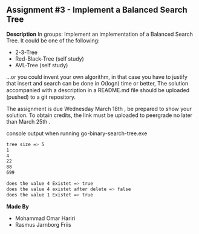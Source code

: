## Assignment #3 - Implement a Balanced Search Tree


**Description**
In groups: Implement an implementation of a Balanced Search Tree. It could be one of the following:
* 2-3-Tree  
* Red-Black-Tree (self study) 
* AVL-Tree (self study)

...or you could invent your own algorithm, in that case you have to justify that insert and search can be done in O(logn) time or better, The solution accompanied with a description in a README.md ﬁle should be uploaded (pushed) to a git repository. 

The assignment is due Wednesday March 18th , be prepared to show your solution. To obtain credits, the link must be uploaded to peergrade no later than March 25th .



console output when running go-binary-search-tree.exe

```bash
tree size => 5
1
4
22
88
699

does the value 4 Existet => true
does the value 4 existet after delete => false
does the value 1 Existet => true
```

**Made By**
* Mohammad Omar Hariri
* Rasmus Jarnborg Friis
